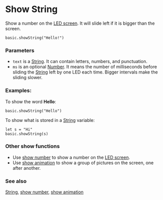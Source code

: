 # Show String

Show a number on the [LED screen](/device/screen). It will slide left if it is bigger than the screen.

```sig
basic.showString("Hello!")
```

### Parameters

* `text` is a [String](/reference/types/string). It can contain letters, numbers, and punctuation.
* `ms` is an optional [Number](/reference/types/number). It means the number of milliseconds before sliding the [String](/reference/types/string) left by one LED each time. Bigger intervals make the sliding slower.

### Examples:

To show the word **Hello**:

```blocks
basic.showString("Hello")
```

To show what is stored in a [String](/reference/types/string) variable:

```blocks
let s = "Hi"
basic.showString(s)
```

### Other show functions

* Use [show number](/reference/basic/show-number) to show a number on the [LED screen](/device/screen).
* Use [show animation](/reference/basic/show-animation) to show a group of pictures on the screen, one after another.

### See also

[String](/reference/types/string), [show number](/reference/basic/show-number), [show animation](/reference/basic/show-animation)

